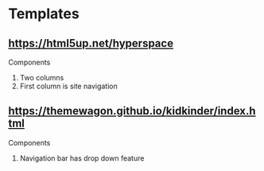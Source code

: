 # Templates

## https://html5up.net/hyperspace

Components
1. Two columns
2. First column is site navigation

## https://themewagon.github.io/kidkinder/index.html

Components
1. Navigation bar has drop down feature

